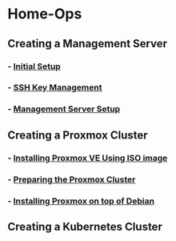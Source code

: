 # Home-Ops

## Creating a Management Server

### - [Initial Setup](mgmt)

### - [SSH Key Management](mgmt)

### - [Management Server Setup](mgmt/mgmt-setup.md)

## Creating a Proxmox Cluster

### - [Installing Proxmox VE Using ISO image](proxmox/proxmox-node-setup.md)

### - [Preparing the Proxmox Cluster](proxmox/proxmox-cluster-setup.md)

### - [Installing Proxmox on top of Debian](proxmox/proxmox-setup.md)

## Creating a Kubernetes Cluster
